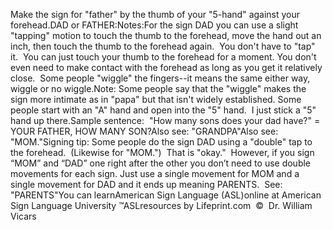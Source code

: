 Make the sign for "father"
by the thumb of your "5-hand" against your forehead.DAD or FATHER:Notes:For the sign DAD you can use a slight "tapping" motion to
  touch the thumb to the forehead, move the hand out an inch, then touch the
  thumb to the forehead again.  You don't have to "tap" it. 
  You can just touch your thumb to the forehead for a moment. You don't even 
  need to make contact with the forehead as long as you get it relatively close.  
  Some people "wiggle" the fingers--it means the same either way, wiggle or no 
  wiggle.Note: Some people say that the 
"wiggle" makes the sign more intimate as in "papa" but that isn't widely 
established. Some people start with an
  "A" hand and open into the "5" hand.  I just stick a 
  "5" hand up there.Sample sentence: 
			"How many sons does your dad have?" = YOUR FATHER, HOW MANY SON?Also see: "GRANDPA"Also see: "MOM."Signing tip: Some people do the sign 
DAD using a "double" tap to the forehead.  (Likewise for "MOM.")  That 
is "okay."  However, if you sign “MOM” and “DAD” one right after the other 
you don’t need to use double movements for each sign. Just use a single movement 
for MOM and a single movement for DAD and it ends up meaning PARENTS.  See: "PARENTS"You can learnAmerican Sign Language (ASL)online at American Sign Language University ™ASLresources by Lifeprint.com  ©  Dr. William Vicars